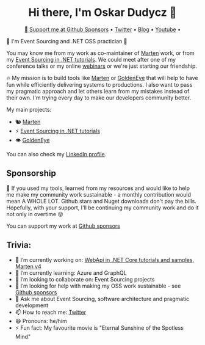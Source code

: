 <h1 align="center">Hi there, I'm Oskar Dudycz 👋</h1>

<p align="center">
  <a href="https://github.com/sponsors/oskardudycz">💖 Support me at Github Sponsors</a> •
  <a href="https://twitter.com/oskar_at_net">Twitter</a> •
  <a href="http://oskar-dudycz.pl/">Blog</a> •
  <a href="https://www.youtube.com/channel/UC3M4_OgJS4lvZHVDzkOlxIg">Youtube</a> •
  <br />
</p>

👋 I'm Event Sourcing and .NET OSS practician 👷

You may know me from my work as co-maintainer of [Marten](https://martendb.io/) work, or from my [Event Sourcing in .NET tutorials](https://github.com/oskardudycz/EventSourcing.NetCore). We could meet after one of my conference talks or my online [webinars](https://www.youtube.com/watch?v=wNrH5dK1m0I&list=PLw-VZz_H4iio9b_NrH25gPKjr2MAS2YgC) or we're just starting our friendship.

🔥 My mission is to build tools like [Marten](https://martendb.io/) or [GoldenEye](https://github.com/oskardudycz/GoldenEye) that will help to have fun while efficiently delivering systems to productions. I also want to pass my pragmatic approach and let others learn from my mistakes instead of their own. I'm trying every day to make our developers community better.

My main projects:
- 🐿️ [Marten](https://martendb.io/)
- ⚡ [Event Sourcing in .NET tutorials](https://github.com/oskardudycz/EventSourcing.NetCore)
- 👁️ [GoldenEye](https://github.com/oskardudycz/GoldenEye)

You can also check my [LinkedIn profile](https://www.linkedin.com/in/oskardudycz/).

## Sponsorship

🙏 If you used my tools, learned from my resources and would like to help me make my community work sustainable - a monthly contribution would mean A WHOLE LOT. Github stars and Nuget downloads don't pay the bills. Hopefully, with your support, I'll be continuing my community work and do it not only in overtime 😛

You can support my work at [Github sponsors](https://github.com/sponsors/oskardudycz)

## Trivia:
- 🔭 I’m currently working on: [WebApi in .NET Core tutorials and samples](https://github.com/oskardudycz/WebApiWith.NETCore), [Marten v4](https://github.com/JasperFx/marten/milestone/28)
- 🌱 I’m currently learning: Azure and GraphQL
- 👯 I’m looking to collaborate on: Event Sourcing projects
- 🤔 I’m looking for help with making my OSS work sustainable - see [Github sponsors](https://github.com/sponsors/oskardudycz)
- 💬 Ask me about Event Sourcing, software architecture and pragmatic development
- 📫 How to reach me: [Twitter](https://twitter.com/oskar_at_net)
- 😄 Pronouns: he/him
- ⚡ Fun fact: My favourite movie is "Eternal Sunshine of the Spotless Mind"
